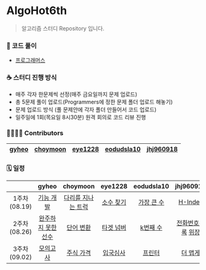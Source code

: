 # AlgoHot6th

> 알고리즘 스터디 Repository 입니다.

### 🎈 코드 풀이

- [프로그래머스](https://programmers.co.kr/)

### ☕ 스터디 진행 방식

- 매주 각자 한문제씩 선정(매주 금요일까지 문제 업로드)
- 총 5문제 풀이 업로드(Programmers에 정한 문제 폴더 업로드 해놓기)
- 문제 업로드 방식 (풀 문제안에 각자 폴더 만들어서 코드 업로드)
- 일주일에 1회(목요일 8시30분) 원격 회의로 코드 리뷰 진행

### 👨‍👩‍👧‍👦 Contributors

| [gyheo](https://github.com/gyheo) | [choymoon](https://github.com/choymoon) | [eye1228](https://github.com/eye1228) | [eodudsla10](https://github.com/eodudsla10) | [jhj960918](https://github.com/jhj960918) |
| :-------------------------------: | :-------------------------------------: | :-----------------------------------: | :-----------------------------------------: | :---------------------------------------: |

### 🗓 일정

|                  |                                     gyheo                                      |                                    choymoon                                    |                                eye1228                                |                               eodudsla10                               |                                                                 jhj960918                                                                 |
| :--------------: | :----------------------------------------------------------------------------: | :----------------------------------------------------------------------------: | :-------------------------------------------------------------------: | :--------------------------------------------------------------------: | :---------------------------------------------------------------------------------------------------------------------------------------: |
| 1주차<br>(08.19) |     [기능 개발](https://programmers.co.kr/learn/courses/30/lessons/42586)      | [다리를 지나는 트럭](https://programmers.co.kr/learn/courses/30/lessons/42583) | [소수 찾기](https://programmers.co.kr/learn/courses/30/lessons/42839) | [가장 큰 수](https://programmers.co.kr/learn/courses/30/lessons/42746) |                                    [H-Index](https://programmers.co.kr/learn/courses/30/lessons/42747)                                    |
| 2주차<br>(08.26) | [완주하지 못한 선수](https://programmers.co.kr/learn/courses/30/lessons/42576) |     [단어 변환](https://programmers.co.kr/learn/courses/30/lessons/43163)      | [타겟 넘버](https://programmers.co.kr/learn/courses/30/lessons/43165) |  [k번째 수](https://programmers.co.kr/learn/courses/30/lessons/42748)  | [전화번호목록](https://programmers.co.kr/learn/courses/30/lessons/42577)  [위장](https://programmers.co.kr/learn/courses/30/lessons/42578) |
| 3주차<br>(09.02) | [모의고사](https://programmers.co.kr/learn/courses/30/lessons/42840?language=java) |     [주식 가격](https://programmers.co.kr/learn/courses/30/lessons/42584)      |             [입국심사](https://programmers.co.kr/learn/courses/30/lessons/43238)                                                          |   [프린터](https://programmers.co.kr/learn/courses/30/lessons/42587)   |           [더 맵게](https://programmers.co.kr/learn/courses/30/lessons/42626)                                                                                                                                |
